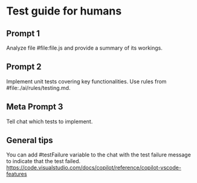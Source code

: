 # Test guide for humans

## Prompt 1

Analyze file #file:file.js and provide a summary of its workings.

## Prompt 2

Implement unit tests covering key functionalities. Use rules from #file:./ai/rules/testing.md.

## Meta Prompt 3

Tell chat which tests to implement.

## General tips

You can add #testFailure variable to the chat with the test failure message to indicate that the test failed.
https://code.visualstudio.com/docs/copilot/reference/copilot-vscode-features
